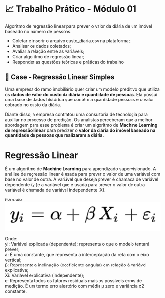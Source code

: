 # 📈 Trabalho Prático - Módulo 01
Algoritmo de regressão linear para prever o valor da diária de um imóvel baseado no número de pessoas.

 - Coletar e inserir o arquivo custo_diaria.csv na plataforma;
 - Analisar os dados coletados;
 - Avaliar a relação entre as variáveis;
 - Criar algoritmo de regressão linear;
 - Responder as questões teóricas e práticas do trabalho

## 🔎 Case - Regressão Linear Simples

Uma empresa do ramo imobiliário quer criar um modelo preditivo que utiliza os **dados de valor do custo da diária e quantidade de pessoas**. Ela possui uma base de dados histórica que contém a quantidade pessoas e o valor cobrado no custo da diária.

Diante disso, a empresa contratou uma consultoria de tecnologia para auxiliar no processo de predição. Os analistas perceberam que a melhor abordagem para esse problema é criar um algoritmo de **Machine Learning de regressão linear** para predizer o **valor da diária do imóvel baseado na quantidade de pessoas que realizaram a diária.**

# Regressão Linear
É um algoritmo de **Machine Learning** para aprendizado supervisionado. A análise de regressão linear é usada para prever o valor de uma variável com base no valor de outra. A variável que deseja prever é chamada de variável dependente (y )e a variável que é usada para prever o valor de outra variável é chamada de variável independente (X).

*Fórmula*
![Equação](https://github.com/Sidnasciment0/regressao-linear-tp-m1/blob/main/img/equa%C3%A7%C3%A3o_rl.png)

Onde: </br>
yi: Variável explicada (dependente); representa o que o modelo tentará prever; </br>
a: É uma constante, que representa a interceptação da reta com o eixo vertical; </br>
β: Representa a inclinação (coeficiente angular) em relação à variável explicativa; </br>
Xi: Variável explicativa (independente); </br>
ε: Representa todos os fatores residuais mais os possíveis erros de medição. É um termo erro aleatório com média μ zero e variância ơ2 constante. </br>
